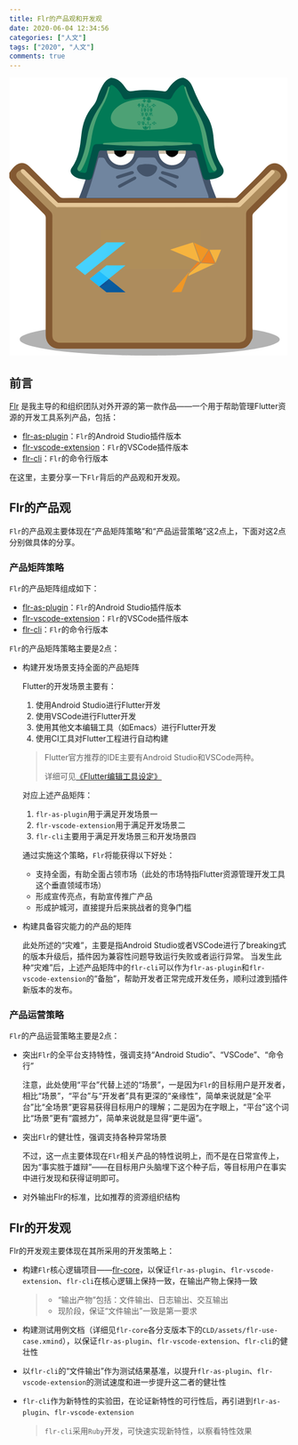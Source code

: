 ```yaml
---
title: Flr的产品观和开发观
date: 2020-06-04 12:34:56
categories: ["人文"]
tags: ["2020", "人文"]
comments: true
---
```



![Flr](readme/flr.png)

## 前言
[Flr](https://blog.yorkfish.me/2020/Flr%EF%BC%9A%E4%B8%80%E4%B8%AA%E5%87%BA%E8%89%B2%E7%9A%84Flutter%E8%B5%84%E6%BA%90%E7%AE%A1%E7%90%86%E5%B7%A5%E5%85%B7/readme/) 是我主导的和组织团队对外开源的第一款作品——一个用于帮助管理Flutter资源的开发工具系列产品，包括： 

   - [flr-as-plugin]( https://github.com/Fly-Mix/flr-as-plugin)：`Flr`的Android Studio插件版本
   - [flr-vscode-extension](https://github.com/Fly-Mix/flr-vscode-extension)：`Flr`的VSCode插件版本
   - [flr-cli](https://github.com/Fly-Mix/flr-cli)：`Flr`的命令行版本

在这里，主要分享一下`Flr`背后的产品观和开发观。

<!-- more -->

## Flr的产品观

`Flr`的产品观主要体现在“产品矩阵策略”和“产品运营策略”这2点上，下面对这2点分别做具体的分享。

### 产品矩阵策略

`Flr`的产品矩阵组成如下：

   - [flr-as-plugin]( https://github.com/Fly-Mix/flr-as-plugin)：`Flr`的Android Studio插件版本
   - [flr-vscode-extension](https://github.com/Fly-Mix/flr-vscode-extension)：`Flr`的VSCode插件版本
   - [flr-cli](https://github.com/Fly-Mix/flr-cli)：`Flr`的命令行版本

`Flr`的产品矩阵策略主要是2点：

- 构建开发场景支持全面的产品矩阵

   Flutter的开发场景主要有：
   1. 使用Android Studio进行Flutter开发
   2. 使用VSCode进行Flutter开发
   3. 使用其他文本编辑工具（如Emacs）进行Flutter开发
   4. 使用CI工具对Flutter工程进行自动构建

   > Flutter官方推荐的IDE主要有Android Studio和VSCode两种。
   > 
   > 详细可见[《Flutter编辑工具设定》](https://flutter.cn/docs/get-started/editor)

   对应上述产品矩阵：
   1. `flr-as-plugin`用于满足开发场景一
   2. `flr-vscode-extension`用于满足开发场景二
   3. `flr-cli`主要用于满足开发场景三和开发场景四
   
   通过实施这个策略，`Flr`将能获得以下好处：
   - 支持全面，有助全面占领市场（此处的市场特指Flutter资源管理开发工具这个垂直领域市场）
   - 形成宣传亮点，有助宣传推广产品
   - 形成护城河，直接提升后来挑战者的竞争门槛

- 构建具备容灾能力的产品的矩阵

   此处所述的“灾难”，主要是指Android Studio或者VSCode进行了breaking式的版本升级后，插件因为兼容性问题导致运行失败或者运行异常。
   当发生此种“灾难”后，上述产品矩阵中的`flr-cli`可以作为`flr-as-plugin`和`flr-vscode-extension`的“备胎”，帮助开发者正常完成开发任务，顺利过渡到插件新版本的发布。

### 产品运营策略

`Flr`的产品运营策略主要是2点：

- 突出`Flr`的全平台支持特性，强调支持“Android Studio”、“VSCode”、“命令行”
  
   注意，此处使用“平台”代替上述的“场景”，一是因为`Flr`的目标用户是开发者，相比“场景”，“平台”与“开发者”具有更深的“亲缘性”，简单来说就是“全平台”比“全场景”更容易获得目标用户的理解；二是因为在字眼上，“平台”这个词比“场景”更有“震撼力”，简单来说就是显得“更牛逼”。

- 突出`Flr`的健壮性，强调支持各种异常场景

   不过，这一点主要体现在`Flr`相关产品的特性说明上，而不是在日常宣传上，因为“事实胜于雄辩”——在目标用户头脑埋下这个种子后，等目标用户在事实中进行发现和获得证明即可。
   
- 对外输出Flr的标准，比如推荐的资源组织结构
## Flr的开发观

Flr的开发观主要体现在其所采用的开发策略上：

- 构建`Flr`核心逻辑项目——[flr-core](https://github.com/Fly-Mix/flr-core)，以保证`flr-as-plugin`、`flr-vscode-extension`、`flr-cli`在核心逻辑上保持一致，在输出产物上保持一致

   > - “输出产物”包括：文件输出、日志输出、交互输出
   > - 现阶段，保证“文件输出”一致是第一要求
   
- 构建测试用例文档（详细见`flr-core`各分支版本下的`CLD/assets/flr-use-case.xmind`），以保证`flr-as-plugin`、`flr-vscode-extension`、`flr-cli`的健壮性
- 以`flr-cli`的“文件输出”作为测试结果基准，以提升`flr-as-plugin`、`flr-vscode-extension`的测试速度和进一步提升这二者的健壮性
- `flr-cli`作为新特性的实验田，在论证新特性的可行性后，再引进到`flr-as-plugin`、`flr-vscode-extension`
  
   > `flr-cli`采用`Ruby`开发，可快速实现新特性，以察看特性效果

